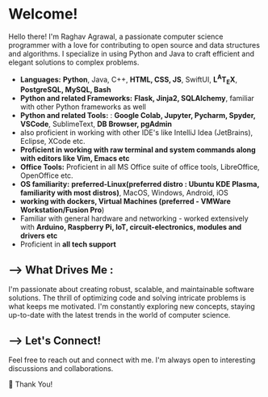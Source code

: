 # Welcome!

Hello there! I'm Raghav Agrawal, a passionate computer science programmer with a love for contributing to open source and data structures and algorithms. I specialize in using Python and Java to craft efficient and elegant solutions to complex problems.
    
- **Languages:** **Python**, Java, C++, **HTML, CSS, JS**, SwiftUI, **L<sup>A</sup>T<sub>E</sub>X**, **PostgreSQL, MySQL, Bash**
- **Python and related Frameworks:** **Flask, Jinja2, SQLAlchemy**, familiar with other Python frameworks as well
- **Python and related Tools:** : **Google Colab, Jupyter, Pycharm, Spyder, VSCode**, SublimeText, **DB Browser, pgAdmin**
- also proficient in working with other IDE's like IntelliJ Idea (JetBrains), Eclipse, XCode etc.
- **Proficient in working with raw terminal and system commands along with editors like Vim, Emacs etc**
- **Office Tools:** Proficient in all MS Office suite of office tools, LibreOffice, OpenOffice etc.
- **OS familiarity:** **preferred-Linux(preferred distro : Ubuntu KDE Plasma, familiarity with most distros)**, MacOS, Windows, Android, iOS
- **working with dockers, Virtual Machines (preferred - VMWare Workstation/Fusion Pro**)
- Familiar with general hardware and networking - worked extensively with **Arduino, Raspberry Pi, IoT, circuit-electronics, modules and drivers etc**
- Proficient in **all tech support**

<!-- ## Accepted and Merged Pull Requests (Open Source Contributions):
[Added matches to all pytest raises/warns #7866](https://github.com/sunpy/sunpy/pull/7866)
-->
<!---
## 📈 GitHub Stats
![Raghav's GitHub stats](https://github-readme-stats.vercel.app/api?username=raghav20232023&show_icons=true&theme=transparent&show=prs_merged,prs_merged_percentage&hide_rank=true&hide=issues)
-->
## --> What Drives Me :
I'm passionate about creating robust, scalable, and maintainable software solutions. The thrill of optimizing code and solving intricate problems is what keeps me motivated. I'm constantly exploring new concepts, staying up-to-date with the latest trends in the world of computer science.

## --> Let's Connect!
Feel free to reach out and connect with me. I'm always open to interesting discussions and collaborations.

🌟 Thank You!
